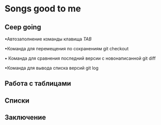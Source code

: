 # Songs good to me

## Ceep going
 
 •Автозаполнение команды клавища *TAB*
 
 •Команда для перемещения по сохранениям git checkout

• Команда для сравнения последний версии с новонаписанной git diff

 •Команда для вывода списка версий git log

 ## Работа с таблицами

 ## Списки

 ## Заключение